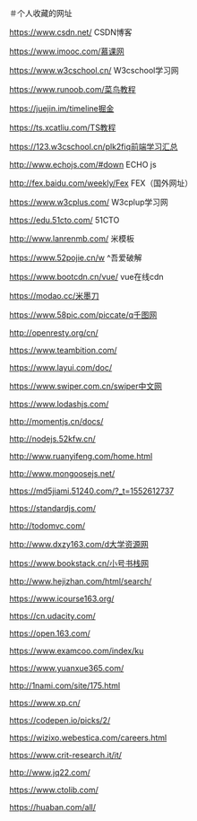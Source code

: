 ＃个人收藏的网址

https://www.csdn.net/ CSDN博客

https://www.imooc.com/慕课网

https://www.w3cschool.cn/    W3cschool学习网

https://www.runoob.com/菜鸟教程 

https://juejin.im/timeline掘金

https://ts.xcatliu.com/TS教程

https://123.w3cschool.cn/plk2fiq前端学习汇总

http://www.echojs.com/#down ECHO js

http://fex.baidu.com/weekly/Fex FEX（国外网址）

https://www.w3cplus.com/ W3cplup学习网 

https://edu.51cto.com/ 51CTO

http://www.lanrenmb.com/  米模板

https://www.52pojie.cn/w ^吾爱破解

https://www.bootcdn.cn/vue/ vue在线cdn

https://modao.cc/米墨刀

https://www.58pic.com/piccate/q千图网

http://openresty.org/cn/ 

https://www.teambition.com/

https://www.layui.com/doc/

https://www.swiper.com.cn/swiper中文网

https://www.lodashjs.com/

http://momentjs.cn/docs/

http://nodejs.52kfw.cn/

http://www.ruanyifeng.com/home.html

http://www.mongoosejs.net/

https://md5jiami.51240.com/?_t=1552612737

https://standardjs.com/

http://todomvc.com/

http://www.dxzy163.com/d大学资源网

https://www.bookstack.cn/小号书栈网

http://www.hejizhan.com/html/search/ 

https://www.icourse163.org/

https://cn.udacity.com/

https://open.163.com/

https://www.examcoo.com/index/ku

https://www.yuanxue365.com/

http://1nami.com/site/175.html

https://www.xp.cn/

https://codepen.io/picks/2/

https://wizixo.webestica.com/careers.html

https://www.crit-research.it/it/

http://www.jq22.com/

https://www.ctolib.com/

https://huaban.com/all/

